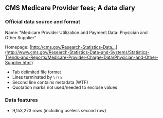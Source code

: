 ## CMS Medicare Provider fees; A data diary





### Official data source and format

Name: "Medicare Provider Utilization and Payment Data: Physician and Other Supplier"


Homepage: [http://cms.gov/Research-Statistics-Data...](http://www.cms.gov/Research-Statistics-Data-and-Systems/Statistics-Trends-and-Reports/Medicare-Provider-Charge-Data/Physician-and-Other-Supplier.html)

- Tab delimited file format
- Lines terminated by `\r\n`
- Second line contains metadata (WTF)
- Quotation marks not used/needed to enclose values 


### Data features

- 9,153,273 rows (including useless second row) 
